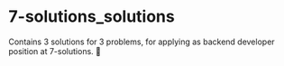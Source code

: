 # 7-solutions_solutions

Contains 3 solutions for 3 problems, for applying as backend developer position at 7-solutions. 🙏
